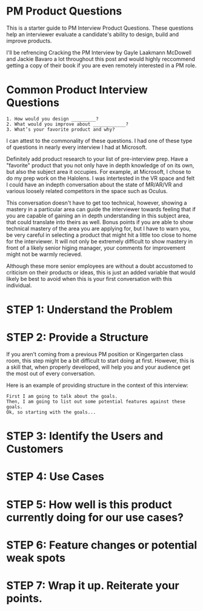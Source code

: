 # PM Product Questions

This is a starter guide to PM Interview Product Questions. These questions help an interviewer evaluate a candidate's ability to design, build and improve products. 

I'll be refrencing Cracking the PM Interview by Gayle Laakmann McDowell and Jackie Bavaro a lot throughout this post and would highly reccommend getting a copy of their book if you are even remotely interested in a PM role. 

# Common Product Interview Questions
```
1. How would you design _________? 
2. What would you improve about ____________?
3. What’s your favorite product and why?
```

I can attest to the commonality of these questions. I had one of these type of questions in nearly every interview I had at Microsoft. 

Definitely add product research to your list of pre-interview prep. Have a "favorite" product that you not only have in depth knowledge of on its own, but also the subject area it occupies. For example, at Microsoft, I chose to do my prep work on the Halolens. I was intertested in the VR space and felt I could have an indepth conversation about the state of MR/AR/VR and various loosely related competitors in the space such as Oculus. 

This conversation doesn't have to get too technical, however, showing a mastery in a particular area can guide the interviewer towards feeling that if you are capable of gaining an in depth understanding in this subject area, that could translate into theirs as well. Bonus points if you are able to show technical mastery of the area you are applying for, but I have to warn you, be very careful in selecting a product that might hit a little too close to home for the interviewer. It will not only be extremely difficult to show mastery in front of a likely senior higing manager, your comments for improvement might not be warmly recieved. 

Although these more senior employees are without a doubt accustomed to criticism on their products or ideas, this is just an added variable that would likely be best to avoid when this is your first conversation with this individual. 

# STEP 1: Understand the Problem

# STEP 2: Provide a Structure
If you aren't coming from a previous PM position or Kingergarten class room, this step might be a bit difficult to start doing at first. However, this is a skill that, when properly developed, will help you and your audience get the most out of every conversation. 

Here is an example of providing structure in the context of this interview:
```
First I am going to talk about the goals.
Then, I am going to list out some potential features against these goals.
Ok, so starting with the goals...
```




# STEP 3: Identify the Users and Customers

# STEP 4: Use Cases

# STEP 5: How well is this product currently doing for our use cases?

# STEP 6: Feature changes or potential weak spots

# STEP 7: Wrap it up. Reiterate your points. 
